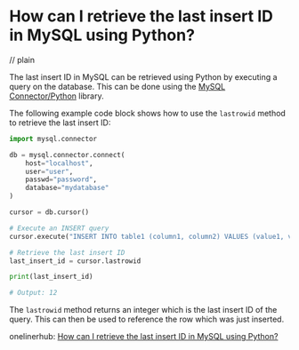 # How can I retrieve the last insert ID in MySQL using Python?
// plain

The last insert ID in MySQL can be retrieved using Python by executing a query on the database. This can be done using the [MySQL Connector/Python](https://dev.mysql.com/doc/connector-python/en/connector-python-api-mysqlcursor-lastrowid.html) library.

The following example code block shows how to use the `lastrowid` method to retrieve the last insert ID:

```python
import mysql.connector

db = mysql.connector.connect(
    host="localhost",
    user="user",
    passwd="password",
    database="mydatabase"
)

cursor = db.cursor()

# Execute an INSERT query
cursor.execute("INSERT INTO table1 (column1, column2) VALUES (value1, value2)")

# Retrieve the last insert ID
last_insert_id = cursor.lastrowid

print(last_insert_id)

# Output: 12
```

The `lastrowid` method returns an integer which is the last insert ID of the query. This can then be used to reference the row which was just inserted.

onelinerhub: [How can I retrieve the last insert ID in MySQL using Python?](https://onelinerhub.com/python-mysql/how-can-i-retrieve-the-last-insert-id-in-mysql-using-python)